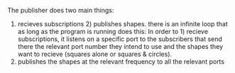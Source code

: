 The publisher does two main things:
1) recieves subscriptions 2) publishes shapes.
there is an infinite loop that as long as the program is running does this:
In order to 1) recieve subscriptions, it listens on a specific port to the subscribers that send there the relevant
port number they intend to use and the shapes they want to recieve (squares alone or squares & circles).
2) publishes the shapes at the relevant frequency to all the relevant ports
